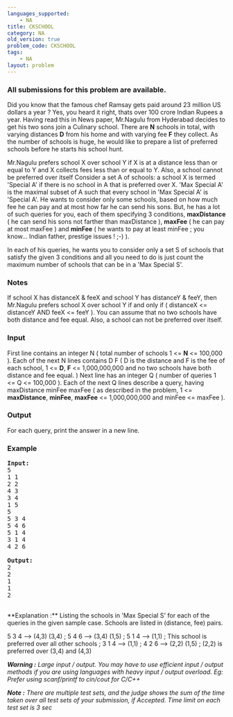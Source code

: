 ```yaml
---
languages_supported:
    - NA
title: CKSCHOOL
category: NA
old_version: true
problem_code: CKSCHOOL
tags:
    - NA
layout: problem
---
```

###  All submissions for this problem are available. 

Did you know that the famous chef Ramsay gets paid around 23 million US dollars a year ? Yes, you heard it right, thats over 100 crore Indian Rupees a year. Having read this in News paper, Mr.Nagulu from Hyderabad decides to get his two sons join a Culinary school. There are **N** schools in total, with varying distances **D** from his home and with varying fee **F** they collect. As the number of schools is huge, he would like to prepare a list of preferred schools before he starts his school hunt.

Mr.Nagulu prefers school X over school Y if X is at a distance less than or equal to Y and X collects fees less than or equal to Y. Also, a school cannot be preferred over itself Consider a set A of schools: a school X is termed 'Special A' if there is no school in A that is preferred over X. 'Max Special A' is the maximal subset of A such that every school in 'Max Special A' is 'Special A'. He wants to consider only some schools, based on how much fee he can pay and at most how far he can send his sons. But, he has a lot of such queries for you, each of them specifying 3 conditions, **maxDistance** ( he can send his sons not farther than maxDistance ), **maxFee** ( he can pay at most maxFee ) and **minFee** ( he wants to pay at least minFee ; you know... Indian father, prestige issues ! ;-) ).

In each of his queries, he wants you to consider only a set S of schools that satisfy the given 3 conditions and all you need to do is just count the maximum number of schools that can be in a 'Max Special S'.

### Notes

If school X has distanceX & feeX and school Y has distanceY & feeY, then Mr.Nagulu prefers school X over school Y if and only if ( distanceX <= distanceY AND feeX <= feeY ). You can assume that no two schools have both distance and fee equal. Also, a school can not be preferred over itself.

### Input

First line contains an integer N ( total number of schools 1 <= **N** <= 100,000 ). Each of the next N lines contains D F ( D is the distance and F is the fee of each school, 1 <= **D**, **F** <= 1,000,000,000 and no two schools have both distance and fee equal. ) Next line has an integer Q ( number of queries 1 <= Q <= 100,000 ). Each of the next Q lines describe a query, having maxDistance minFee maxFee ( as described in the problem, 1 <= **maxDistance**, **minFee**, **maxFee** <= 1,000,000,000 and minFee <= maxFee ).

### Output

For each query, print the answer in a new line.

### Example

<pre>
<b>Input:</b>
5
1 1
2 2
4 3
3 4
1 5
5
5 3 4
5 4 6
5 1 4
3 1 4
4 2 6

<b>Output:</b>
2
2
1
1
2

</pre>**Explanation :**  Listing the schools in 'Max Special S' for each of the queries in the given sample case. Schools are listed in (distance, fee) pairs.
5 3 4 --> (4,3) (3,4) ; 
5 4 6 --> (3,4) (1,5) ; 
5 1 4 --> (1,1) ; This school is preferred over all other schools ;
3 1 4 --> (1,1) ; 
4 2 6 --> (2,2) (1,5) ; (2,2) is preferred over (3,4) and (4,3)


_**Warning :**  Large input / output. You may have to use efficient input / output methods if you are using languages with heavy input / output overload. Eg: Prefer using scanf/printf to cin/cout for C/C++_

_**Note :** There are multiple test sets, and the judge shows the sum of the time taken over all test sets of your submission, if Accepted. Time limit on each test set is 3 sec_
